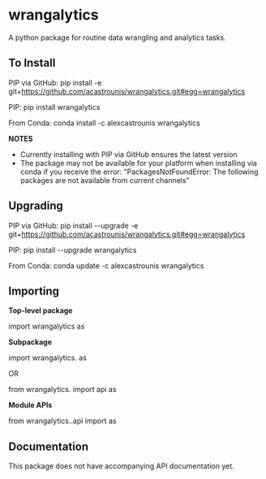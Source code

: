 # wrangalytics

A python package for routine data wrangling and analytics tasks.

## To Install

PIP via GitHub: pip install -e git+https://github.com/acastrounis/wrangalytics.git#egg=wrangalytics

PIP: pip install wrangalytics

From Conda: conda install -c alexcastrounis wrangalytics

**NOTES** 
- Currently installing with PIP via GitHub ensures the latest version
- The package may not be available for your platform when installing via conda if you receive the error: "PackagesNotFoundError: The following packages are not available from current channels"

## Upgrading

PIP via GitHub: pip install --upgrade -e git+https://github.com/acastrounis/wrangalytics.git#egg=wrangalytics

PIP: pip install --upgrade wrangalytics

From Conda: conda update -c alexcastrounis wrangalytics

## Importing

**Top-level package**

import wrangalytics as <alias>

**Subpackage**

import wrangalytics.<subpackageName> as <alias>

OR

from wrangalytics.<subpackageName> import api as <alias>

**Module APIs**

from wrangalytics.<subpackageName>.api import <apiName> as <alias>

## Documentation

This package does not have accompanying API documentation yet.